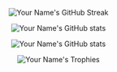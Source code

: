 
<div align='center'>

  ![Your Name's GitHub Streak](https://github-readme-streak-stats.herokuapp.com/?user=mateogall0&theme=dark)

  ![Your Name's GitHub stats](https://github-readme-stats.vercel.app/api?username=mateogall0&show_icons=true&count_private=true&hide=stars,issues&theme=dark)
  
  ![Your Name's GitHub stats](https://github-readme-stats.vercel.app/api/top-langs/?username=mateogall0&layout=compact&langs_count=6&theme=dark)

  ![Your Name's Trophies](https://github-profile-trophy.vercel.app/?username=mateogall0&theme=darkhub&row=your-row&column=your-column)

</div>
